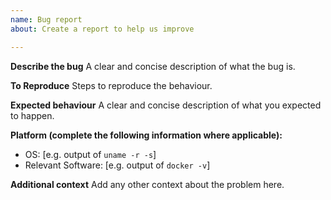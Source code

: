 ```yaml
---
name: Bug report
about: Create a report to help us improve

---
```


**Describe the bug**
A clear and concise description of what the bug is.

**To Reproduce**
Steps to reproduce the behaviour.

**Expected behaviour**
A clear and concise description of what you expected to happen.

**Platform (complete the following information where applicable):**
 - OS: [e.g. output of `uname -r -s`]
 - Relevant Software: [e.g. output of `docker -v`]

**Additional context**
Add any other context about the problem here.
